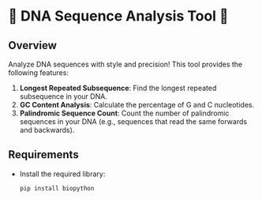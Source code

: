 # 🧬 DNA Sequence Analysis Tool 🧬

## Overview
Analyze DNA sequences with style and precision! This tool provides the following features:
1. **Longest Repeated Subsequence**: Find the longest repeated subsequence in your DNA.
2. **GC Content Analysis**: Calculate the percentage of G and C nucleotides.
3. **Palindromic Sequence Count**: Count the number of palindromic sequences in your DNA (e.g., sequences that read the same forwards and backwards).

## Requirements
- Install the required library:
  ```bash
  pip install biopython
